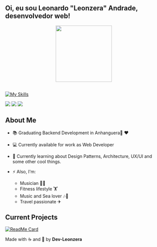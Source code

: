 ## Oi, eu sou Leonardo "Leonzera" Andrade, desenvolvedor web!
<div align="center">
  <a href="https://github.com/dev-leonzera">  
  <img height="180em" src="https://github-readme-stats.vercel.app/api/top-langs/?username=dev-leonzera&layout=compact&langs_count=7&theme=dracula"/>
</div>
<br>

[![My Skills](https://skillicons.dev/icons?i=html,css,js,php,ts,nodejs,adonis,laravel,react,mysql,postgres,aws,linux,docker)](https://skillicons.dev)
 
<div> 
  <a href = "mailto:leonandrade22@gmail.com"><img src="https://img.shields.io/badge/-Gmail-%23333?style=for-the-badge&logo=gmail&logoColor=white" target="_blank"></a>
  <a href = "http://www.devleonzera.com.br"><img src="https://img.shields.io/badge/-Website-%23333?style=for-the-badge&logoColor=white" target="_blank"></a>
  <a href="https://www.linkedin.com/in/leonandrade" target="_blank"><img src="https://img.shields.io/badge/-LinkedIn-%230077B5?style=for-the-badge&logo=linkedin&logoColor=white" target="_blank"></a>
</div>


## About Me

- :books: Graduating Backend Development in Anhanguera🧡 ❤ 
- 💻 Currently available for work as Web Developer
- 🌱 Currently learning about Design Patterns, Architecture, UX/UI and some other cool things.


- ⚡ Also, I'm: 
  - Musician 🎸🎹
  - Fitness lifestyle 🏋️‍
  - Music and Sea lover 🎶🌊
  - Travel passionate ✈

## Current Projects 

[![ReadMe Card](https://github-readme-stats.vercel.app/api/pin/?username=dev-leonzera&repo=tasky)](https://github.com/dev-leonzera/tasky)

Made with ☕ and 💪 by **Dev-Leonzera**
